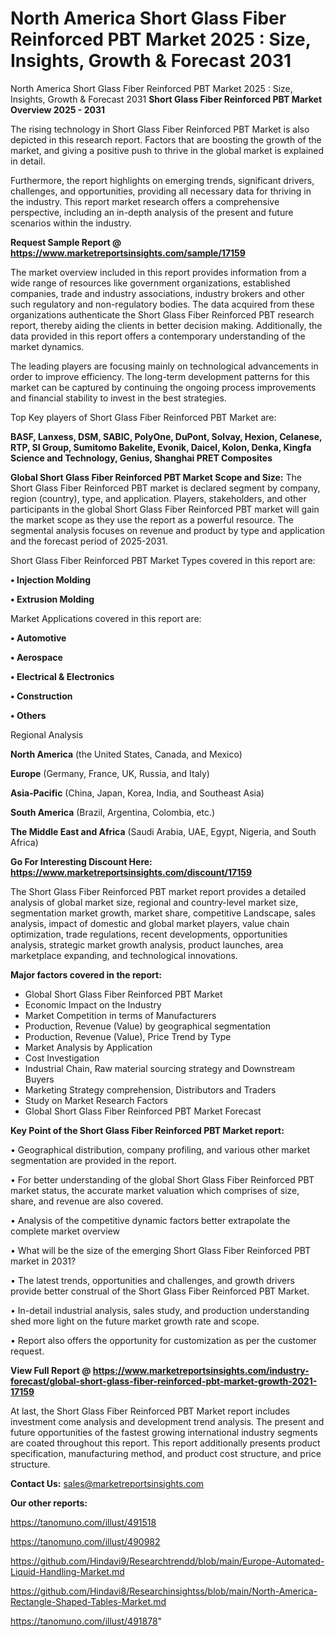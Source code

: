 # North America Short Glass Fiber Reinforced PBT Market 2025 : Size, Insights, Growth & Forecast 2031
North America Short Glass Fiber Reinforced PBT Market 2025 : Size, Insights, Growth & Forecast 2031
<Strong> Short Glass Fiber Reinforced PBT Market Overview 2025 - 2031</strong>

The rising technology in Short Glass Fiber Reinforced PBT Market is also depicted in this research report. Factors that are boosting the growth of the market, and giving a positive push to thrive in the global market is explained in detail.

Furthermore, the report highlights on emerging trends, significant drivers, challenges, and opportunities, providing all necessary data for thriving in the industry. This report market research offers a comprehensive perspective, including an in-depth analysis of the present and future scenarios within the industry.

<strong>Request Sample Report @ <a href=https://www.marketreportsinsights.com/sample/17159>https://www.marketreportsinsights.com/sample/17159</a></strong>

The market overview included in this report provides information from a wide range of resources like government organizations, established companies, trade and industry associations, industry brokers and other such regulatory and non-regulatory bodies. The data acquired from these organizations authenticate the Short Glass Fiber Reinforced PBT research report, thereby aiding the clients in better decision making. Additionally, the data provided in this report offers a contemporary understanding of the market dynamics.

The leading players are focusing mainly on technological advancements in order to improve efficiency. The long-term development patterns for this market can be captured by continuing the ongoing process improvements and financial stability to invest in the best strategies.

Top Key players of Short Glass Fiber Reinforced PBT Market are:

<strong>BASF, Lanxess, DSM, SABIC, PolyOne, DuPont, Solvay, Hexion, Celanese, RTP, SI Group, Sumitomo Bakelite, Evonik, Daicel, Kolon, Denka, Kingfa Science and Technology, Genius, Shanghai PRET Composites</strong>

<strong><b>Global Short Glass Fiber Reinforced PBT Market Scope and Size:</b></strong>
The Short Glass Fiber Reinforced PBT market is declared segment by company, region (country), type, and application. Players, stakeholders, and other participants in the global Short Glass Fiber Reinforced PBT market will gain the market scope as they use the report as a powerful resource. The segmental analysis focuses on revenue and product by type and application and the forecast period of 2025-2031.

Short Glass Fiber Reinforced PBT Market Types covered in this report are:

<strong>• Injection Molding

• Extrusion Molding</strong>

Market Applications covered in this report are:

<strong>• Automotive

• Aerospace

• Electrical & Electronics 

• Construction 

• Others</strong> 

Regional Analysis

<strong>North America</strong> (the United States, Canada, and Mexico)

<strong>Europe</strong> (Germany, France, UK, Russia, and Italy)

<strong>Asia-Pacific</strong> (China, Japan, Korea, India, and Southeast Asia)

<strong>South America</strong> (Brazil, Argentina, Colombia, etc.)

<strong>The Middle East and Africa</strong> (Saudi Arabia, UAE, Egypt, Nigeria, and South Africa)

<strong>Go For Interesting Discount Here: <a href=https://www.marketreportsinsights.com/discount/17159>https://www.marketreportsinsights.com/discount/17159</a></strong>

The Short Glass Fiber Reinforced PBT market report provides a detailed analysis of global market size, regional and country-level market size, segmentation market growth, market share, competitive Landscape, sales analysis, impact of domestic and global market players, value chain optimization, trade regulations, recent developments, opportunities analysis, strategic market growth analysis, product launches, area marketplace expanding, and technological innovations.

<strong><b>Major factors covered in the report:</b></strong>
<ul>
  <li>Global Short Glass Fiber Reinforced PBT Market </li>
  <li>Economic Impact on the Industry</li>
  <li>Market Competition in terms of Manufacturers</li>
  <li>Production, Revenue (Value) by geographical segmentation</li>
  <li>Production, Revenue (Value), Price Trend by Type</li>
  <li>Market Analysis by Application</li>
  <li>Cost Investigation</li>
  <li>Industrial Chain, Raw material sourcing strategy and Downstream Buyers</li>
  <li>Marketing Strategy comprehension, Distributors and Traders</li>
  <li>Study on Market Research Factors</li>
  <li>Global Short Glass Fiber Reinforced PBT Market Forecast</li>
</ul>

<strong><b>Key Point of the Short Glass Fiber Reinforced PBT Market report:</b></strong>

• Geographical distribution, company profiling, and various other market segmentation are provided in the report.

• For better understanding of the global Short Glass Fiber Reinforced PBT market status, the accurate market valuation which comprises of size, share, and revenue are also covered.

• Analysis of the competitive dynamic factors better extrapolate the complete market overview

• What will be the size of the emerging Short Glass Fiber Reinforced PBT market in 2031?

• The latest trends, opportunities and challenges, and growth drivers provide better construal of the Short Glass Fiber Reinforced PBT Market.

• In-detail industrial analysis, sales study, and production understanding shed more light on the future market growth rate and scope.

• Report also offers the opportunity for customization as per the customer request.

<strong><b>View Full Report @ <a href=https://www.marketreportsinsights.com/industry-forecast/global-short-glass-fiber-reinforced-pbt-market-growth-2021-17159>https://www.marketreportsinsights.com/industry-forecast/global-short-glass-fiber-reinforced-pbt-market-growth-2021-17159</a></b></strong>


At last, the Short Glass Fiber Reinforced PBT Market report includes investment come analysis and development trend analysis. The present and future opportunities of the fastest growing international industry segments are coated throughout this report. This report additionally presents product specification, manufacturing method, and product cost structure, and price structure.

<strong>Contact Us:</strong>
sales@marketreportsinsights.com

<strong>Our other reports:</strong>

<a href=https://tanomuno.com/illust/491518>https://tanomuno.com/illust/491518</a>

<a href=https://tanomuno.com/illust/490982>https://tanomuno.com/illust/490982</a>

<a href=https://github.com/Hindavi9/Researchtrendd/blob/main/Europe-Automated-Liquid-Handling-Market.md>https://github.com/Hindavi9/Researchtrendd/blob/main/Europe-Automated-Liquid-Handling-Market.md</a>

<a href=https://github.com/Hindavi8/Researchinsightss/blob/main/North-America-Rectangle-Shaped-Tables-Market.md>https://github.com/Hindavi8/Researchinsightss/blob/main/North-America-Rectangle-Shaped-Tables-Market.md</a>

<a href=https://tanomuno.com/illust/491878>https://tanomuno.com/illust/491878</a>"
